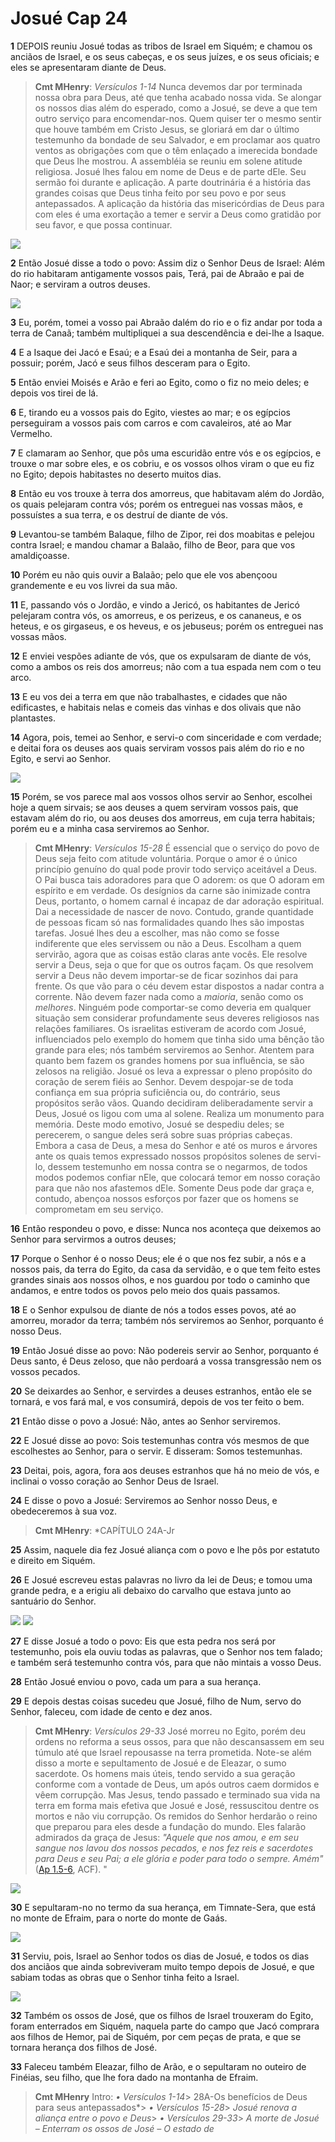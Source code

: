 # Josué Cap 24

**1** 	DEPOIS reuniu Josué todas as tribos de Israel em Siquém; e chamou os anciãos de Israel, e os seus cabeças, e os seus juízes, e os seus oficiais; e eles se apresentaram diante de Deus.

> **Cmt MHenry**: *Versículos 1-14* Nunca devemos dar por terminada nossa obra para Deus, até que tenha acabado nossa vida. Se alongar os nossos dias além do esperado, como a Josué, se deve a que tem outro serviço para encomendar-nos. Quem quiser ter o mesmo sentir que houve também em Cristo Jesus, se gloriará em dar o último testemunho da bondade de seu Salvador, e em proclamar aos quatro ventos as obrigações com que o têm enlaçado a imerecida bondade que Deus lhe mostrou. A assembléia se reuniu em solene atitude religiosa. Josué lhes falou em nome de Deus e de parte dEle. Seu sermão foi durante e aplicação. A parte doutrinária é a história das grandes coisas que Deus tinha feito por seu povo e por seus antepassados. A aplicação da história das misericórdias de Deus para com eles é uma exortação a temer e servir a Deus como gratidão por seu favor, e que possa continuar.

![](../Images/SweetPublishing/6-22-4.jpg) 

**2** 	Então Josué disse a todo o povo: Assim diz o Senhor Deus de Israel: Além do rio habitaram antigamente vossos pais, Terá, pai de Abraão e pai de Naor; e serviram a outros deuses.

![](../Images/SweetPublishing/6-24-1.jpg) 

**3** 	Eu, porém, tomei a vosso pai Abraão dalém do rio e o fiz andar por toda a terra de Canaã; também multipliquei a sua descendência e dei-lhe a Isaque.

**4** 	E a Isaque dei Jacó e Esaú; e a Esaú dei a montanha de Seir, para a possuir; porém, Jacó e seus filhos desceram para o Egito.

**5** 	Então enviei Moisés e Arão e feri ao Egito, como o fiz no meio deles; e depois vos tirei de lá.

**6** 	E, tirando eu a vossos pais do Egito, viestes ao mar; e os egípcios perseguiram a vossos pais com carros e com cavaleiros, até ao Mar Vermelho.

**7** 	E clamaram ao Senhor, que pôs uma escuridão entre vós e os egípcios, e trouxe o mar sobre eles, e os cobriu, e os vossos olhos viram o que eu fiz no Egito; depois habitastes no deserto muitos dias.

**8** 	Então eu vos trouxe à terra dos amorreus, que habitavam além do Jordão, os quais pelejaram contra vós; porém os entreguei nas vossas mãos, e possuístes a sua terra, e os destruí de diante de vós.

**9** 	Levantou-se também Balaque, filho de Zipor, rei dos moabitas e pelejou contra Israel; e mandou chamar a Balaão, filho de Beor, para que vos amaldiçoasse.

**10** 	Porém eu não quis ouvir a Balaão; pelo que ele vos abençoou grandemente e eu vos livrei da sua mão.

**11** 	E, passando vós o Jordão, e vindo a Jericó, os habitantes de Jericó pelejaram contra vós, os amorreus, e os perizeus, e os cananeus, e os heteus, e os girgaseus, e os heveus, e os jebuseus; porém os entreguei nas vossas mãos.

**12** 	E enviei vespões adiante de vós, que os expulsaram de diante de vós, como a ambos os reis dos amorreus; não com a tua espada nem com o teu arco.

**13** 	E eu vos dei a terra em que não trabalhastes, e cidades que não edificastes, e habitais nelas e comeis das vinhas e dos olivais que não plantastes.

**14** 	Agora, pois, temei ao Senhor, e servi-o com sinceridade e com verdade; e deitai fora os deuses aos quais serviram vossos pais além do rio e no Egito, e servi ao Senhor.

![](../Images/SweetPublishing/6-24-2.jpg) 

**15** 	Porém, se vos parece mal aos vossos olhos servir ao Senhor, escolhei hoje a quem sirvais; se aos deuses a quem serviram vossos pais, que estavam além do rio, ou aos deuses dos amorreus, em cuja terra habitais; porém eu e a minha casa serviremos ao Senhor.

> **Cmt MHenry**: *Versículos 15-28* É essencial que o serviço do povo de Deus seja feito com atitude voluntária. Porque o amor é o único princípio genuíno do qual pode provir todo serviço aceitável a Deus. O Pai busca tais adoradores para que O adorem: os que O adoram em espírito e em verdade. Os desígnios da carne são inimizade contra Deus, portanto, o homem carnal é incapaz de dar adoração espiritual. Dai a necessidade de nascer de novo. Contudo, grande quantidade de pessoas ficam só nas formalidades quando lhes são impostas tarefas. Josué lhes deu a escolher, mas não como se fosse indiferente que eles servissem ou não a Deus. Escolham a quem servirão, agora que as coisas estão claras ante vocês. Ele resolve servir a Deus, seja o que for que os outros façam. Os que resolvem servir a Deus não devem importar-se de ficar sozinhos dai para frente. Os que vão para o céu devem estar dispostos a nadar contra a corrente. Não devem fazer nada como a *maioria*, senão como os *melhores*. Ninguém pode comportar-se como deveria em qualquer situação sem considerar profundamente seus deveres religiosos nas relações familiares. Os israelitas estiveram de acordo com Josué, influenciados pelo exemplo do homem que tinha sido uma bênção tão grande para eles; nós também serviremos ao Senhor. Atentem para quanto bem fazem os grandes homens por sua influência, se são zelosos na religião. Josué os leva a expressar o pleno propósito do coração de serem fiéis ao Senhor. Devem despojar-se de toda confiança em sua própria suficiência ou, do contrário, seus propósitos serão vãos. Quando decidiram deliberadamente servir a Deus, Josué os ligou com uma al solene. Realiza um monumento para memória. Deste modo emotivo, Josué se despediu deles; se perecerem, o sangue deles será sobre suas próprias cabeças. Embora a casa de Deus, a mesa do Senhor e até os muros e árvores ante os quais temos expressado nossos propósitos solenes de servi-lo, dessem testemunho em nossa contra se o negarmos, de todos modos podemos confiar nEle, que colocará temor em nosso coração para que não nos afastemos dEle. Somente Deus pode dar graça e, contudo, abençoa nossos esforços por fazer que os homens se comprometam em seu serviço.

**16** 	Então respondeu o povo, e disse: Nunca nos aconteça que deixemos ao Senhor para servirmos a outros deuses;

**17** 	Porque o Senhor é o nosso Deus; ele é o que nos fez subir, a nós e a nossos pais, da terra do Egito, da casa da servidão, e o que tem feito estes grandes sinais aos nossos olhos, e nos guardou por todo o caminho que andamos, e entre todos os povos pelo meio dos quais passamos.

**18** 	E o Senhor expulsou de diante de nós a todos esses povos, até ao amorreu, morador da terra; também nós serviremos ao Senhor, porquanto é nosso Deus.

**19** 	Então Josué disse ao povo: Não podereis servir ao Senhor, porquanto é Deus santo, é Deus zeloso, que não perdoará a vossa transgressão nem os vossos pecados.

**20** 	Se deixardes ao Senhor, e servirdes a deuses estranhos, então ele se tornará, e vos fará mal, e vos consumirá, depois de vos ter feito o bem.

**21** 	Então disse o povo a Josué: Não, antes ao Senhor serviremos.

**22** 	E Josué disse ao povo: Sois testemunhas contra vós mesmos de que escolhestes ao Senhor, para o servir. E disseram: Somos testemunhas.

**23** 	Deitai, pois, agora, fora aos deuses estranhos que há no meio de vós, e inclinai o vosso coração ao Senhor Deus de Israel.

**24** 	E disse o povo a Josué: Serviremos ao Senhor nosso Deus, e obedeceremos à sua voz.

> **Cmt MHenry**: *CAPÍTULO 24A-Jr

**25** 	Assim, naquele dia fez Josué aliança com o povo e lhe pôs por estatuto e direito em Siquém.

**26** 	E Josué escreveu estas palavras no livro da lei de Deus; e tomou uma grande pedra, e a erigiu ali debaixo do carvalho que estava junto ao santuário do Senhor.

![](../Images/SweetPublishing/6-24-3.jpg) ![](../Images/SweetPublishing/6-24-4.jpg) 

**27** 	E disse Josué a todo o povo: Eis que esta pedra nos será por testemunho, pois ela ouviu todas as palavras, que o Senhor nos tem falado; e também será testemunho contra vós, para que não mintais a vosso Deus.

**28** 	Então Josué enviou o povo, cada um para a sua herança.

**29** 	E depois destas coisas sucedeu que Josué, filho de Num, servo do Senhor, faleceu, com idade de cento e dez anos.

> **Cmt MHenry**: *Versículos 29-33* José morreu no Egito, porém deu ordens no reforma a seus ossos, para que não descansassem em seu túmulo até que Israel repousasse na terra prometida. Note-se além disso a morte e sepultamento de Josué e de Eleazar, o sumo sacerdote. Os homens mais úteis, tendo servido a sua geração conforme com a vontade de Deus, um após outros caem dormidos e vêem corrupção. Mas Jesus, tendo passado e terminado sua vida na terra em forma mais efetiva que Josué e José, ressuscitou dentre os mortos e não viu corrupção. Os remidos do Senhor herdarão o reino que preparou para eles desde a fundação do mundo. Eles falarão admirados da graça de Jesus: *"Aquele que nos amou, e em seu sangue nos lavou dos nossos pecados, e nos fez reis e sacerdotes para Deus e seu Pai; a ele glória e poder para todo o sempre. Amém"* ([Ap 1.5-6](../66N-Ap/01.md#5), ACF). "

![](../Images/SweetPublishing/6-24-5.jpg) 

**30** 	E sepultaram-no no termo da sua herança, em Timnate-Sera, que está no monte de Efraim, para o norte do monte de Gaás.

![](../Images/SweetPublishing/6-24-7.jpg) 

**31** 	Serviu, pois, Israel ao Senhor todos os dias de Josué, e todos os dias dos anciãos que ainda sobreviveram muito tempo depois de Josué, e que sabiam todas as obras que o Senhor tinha feito a Israel.

![](../Images/SweetPublishing/6-24-8.jpg) 

**32** 	Também os ossos de José, que os filhos de Israel trouxeram do Egito, foram enterrados em Siquém, naquela parte do campo que Jacó comprara aos filhos de Hemor, pai de Siquém, por cem peças de prata, e que se tornara herança dos filhos de José.

**33** 	Faleceu também Eleazar, filho de Arão, e o sepultaram no outeiro de Finéias, seu filho, que lhe fora dado na montanha de Efraim.


> **Cmt MHenry** Intro: *• Versículos 1-14*> 28A-Os benefícios de Deus para seus antepassados*> *• Versículos 15-28*> *Josué renova a aliança entre o povo e Deus*> *• Versículos 29-33*> *A morte de Josué – Enterram os ossos de José – O estado de*
